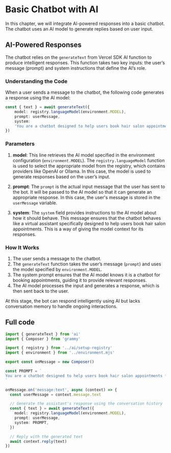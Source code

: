# Basic Chatbot with AI

In this chapter, we will integrate AI-powered responses into a basic chatbot. The chatbot uses an AI model to generate replies based on user input.

## AI-Powered Responses

The chatbot relies on the `generateText` from Vercel SDK AI function to produce intelligent responses. This function takes two key inputs: the user’s message (prompt) and system instructions that define the AI’s role.

### Understanding the Code

When a user sends a message to the chatbot, the following code generates a response using the AI model:

```ts
const { text } = await generateText({
    model: registry.languageModel(environment.MODEL),
    prompt: userMessage,
    system:
    'You are a chatbot designed to help users book hair salon appointments for the next day.',
})
```

### Parameters

1. **model**:
   This line retrieves the AI model specified in the environment configuration (`environment.MODEL`). The `registry.languageModel` function is used to select the appropriate model from the registry, which contains providers like OpenAI or Ollama. In this case, the model is used to generate responses based on the user’s input.

2. **prompt**:
   The `prompt` is the actual input message that the user has sent to the bot. It will be passed to the AI model so that it can generate an appropriate response. In this case, the user's message is stored in the `userMessage` variable.

3. **system**:
   The `system` field provides instructions to the AI model about how it should behave. This message ensures that the chatbot behaves like a virtual assistant specifically designed to help users book hair salon appointments. This is a way of giving the model context for its responses.

### How It Works

1. The user sends a message to the chatbot.
2. The `generateText` function takes the user’s message (`prompt`) and uses the model specified by `environment.MODEL`.
3. The system prompt ensures that the AI model knows it is a chatbot for booking appointments, guiding it to provide relevant responses.
4. The AI model processes the input and generates a response, which is then sent back to the user.

At this stage, the bot can respond intelligently using AI but lacks conversation memory to handle ongoing interactions.

## Full code


```ts title="src/lib/handlers/on-message.ts"
import { generateText } from 'ai'
import { Composer } from 'grammy'

import { registry } from '../ai/setup-registry'
import { environment } from '../environment.mjs'

export const onMessage = new Composer()

const PROMPT = `
You are a chatbot designed to help users book hair salon appointments for the next day.
`

onMessage.on('message:text', async (context) => {
  const userMessage = context.message.text

  // Generate the assistant's response using the conversation history
  const { text } = await generateText({
    model: registry.languageModel(environment.MODEL),
    prompt: userMessage,
    system: PROMPT,
  })

  // Reply with the generated text
  await context.reply(text)
})
```
